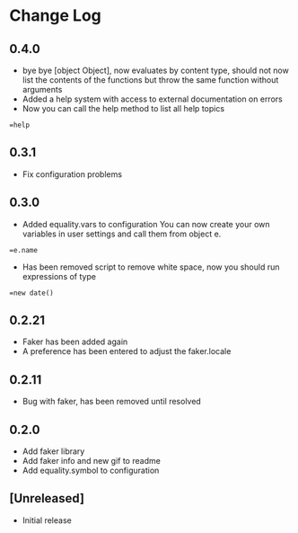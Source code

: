 # Change Log

## 0.4.0
- bye bye [object Object], now evaluates by content type, should not now list the contents of the functions but throw the same function without arguments
- Added a help system with access to external documentation on errors
- Now you can call the help method to list all help topics
```
=help
```

## 0.3.1
- Fix configuration problems

## 0.3.0
- Added equality.vars to configuration
You can now create your own variables in user settings and call them from object e.
```
=e.name
```
- Has been removed script to remove white space, now you should run expressions of type
```
=new date()
```

## 0.2.21
- Faker has been added again
- A preference has been entered to adjust the faker.locale

## 0.2.11
- Bug with faker, has been removed until resolved

## 0.2.0
- Add faker library
- Add faker info and new gif to readme
- Add equality.symbol to configuration

## [Unreleased]
- Initial release
